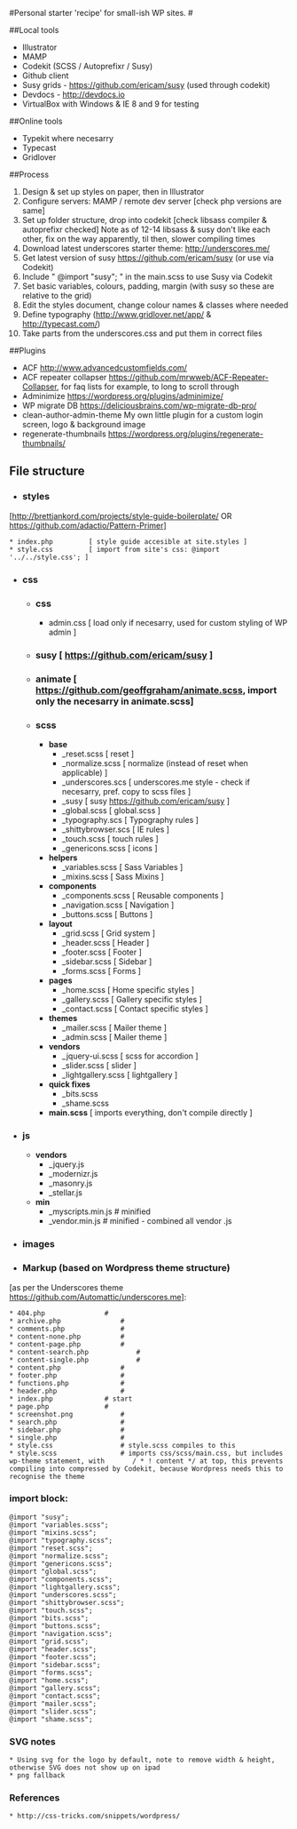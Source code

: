 #Personal starter 'recipe' for small-ish WP sites. #

##Local tools
 * Illustrator
 * MAMP
 * Codekit (SCSS / Autoprefixr / Susy)
 * Github client
 * Susy grids - https://github.com/ericam/susy (used through codekit)
 * Devdocs - http://devdocs.io
 * VirtualBox with Windows & IE 8 and 9 for testing

##Online tools

* Typekit where necesarry
* Typecast
* Gridlover

##Process

1. Design & set up styles on paper, then in Illustrator
1. Configure servers: MAMP / remote dev server [check php versions are same]
1. Set up folder structure, drop into codekit [check libsass compiler & autoprefixr checked] Note as of 12-14 libsass & susy don't like each other, fix on the way apparently, til then, slower compiling times
1. Download latest underscores starter theme: http://underscores.me/
1. Get latest version of susy https://github.com/ericam/susy (or use via Codekit)
1. Include " @import "susy"; " in the main.scss to use Susy via Codekit
1. Set basic variables, colours, padding, margin (with susy so these are relative to the grid)
1. Edit the styles document, change colour names & classes where needed
1. Define typography (http://www.gridlover.net/app/ & http://typecast.com/)
1. Take parts from the underscores.css and put them in correct files

##Plugins

* ACF 	http://www.advancedcustomfields.com/
* ACF repeater collapser 	https://github.com/mrwweb/ACF-Repeater-Collapser, for faq lists for example, to long to scroll through
* Adminimize 	https://wordpress.org/plugins/adminimize/
* WP migrate DB https://deliciousbrains.com/wp-migrate-db-pro/
* clean-author-admin-theme 		My own little plugin for a custom login screen, logo & background image
* regenerate-thumbnails		https://wordpress.org/plugins/regenerate-thumbnails/

## File structure

* ### styles
[http://brettjankord.com/projects/style-guide-boilerplate/ OR https://github.com/adactio/Pattern-Primer]

	* index.php 		[ style guide accesible at site.styles ]
	* style.css 		[ import from site's css: @import '../../style.css'; ]

* ### css

	* ### css
		* admin.css 				 [ load only if necesarry, used for custom styling of WP admin ] 

	* ### susy 						 [ https://github.com/ericam/susy ]

	* ### animate	 				 [ https://github.com/geoffgraham/animate.scss, import only the necesarry in animate.scss]

	* ### scss
		* **base**
			* _reset.scss 			 [ reset ] 
			* _normalize.scss 		 [ normalize (instead of reset when applicable) ] 
			* _underscores.scs		 [ underscores.me style - check if necesarry, pref. copy to scss files ]
			* _susy        			 [ susy https://github.com/ericam/susy ]
			* _global.scss        	 [ global.scss ]
			* _typography.scs		 [ Typography rules  ]
			* _shittybrowser.scs	 [ IE rules  ]
			* _touch.scss   		 [ touch rules  ]
			* _genericons.scss  	 [ icons ]
		* **helpers**
			* _variables.scss  		 [ Sass Variables ]
			* _mixins.scss     		 [ Sass Mixins ]
		* **components**
			* _components.scss  	 [ Reusable components ]
			* _navigation.scss  	 [ Navigation ]
			* _buttons.scss     	 [ Buttons ]
		* **layout**
			* _grid.scss       		 [ Grid system ]
			* _header.scss     		 [ Header ]
			* _footer.scss     		 [ Footer ]
			* _sidebar.scss    		 [ Sidebar ]
			* _forms.scss      		 [ Forms ]
		* **pages**
			* _home.scss      		 [ Home specific styles ]
			* _gallery.scss   		 [ Gallery specific styles ]
			* _contact.scss   		 [ Contact specific styles ]
		* **themes**
			* _mailer.scss     		 [ Mailer theme ]
			* _admin.scss     		 [ Mailer theme ]
		* **vendors**
			* _jquery-ui.scss   	 [ scss for accordion ]
			* _slider.scss   	 	 [ slider ]
			* _lightgallery.scss  	 [ lightgallery ]
		* **quick fixes**
			* _bits.scss 
			* _shame.scss
		* **main.scss**				 [ imports everything, don't compile directly ]

* ### js
	* **vendors**
		* _jquery.js     	
		* _modernizr.js 
		* _masonry.js   
		* _stellar.js   
	* **min**
		* _myscripts.min.js	# minified
		* _vendor.min.js	# minified - combined all vendor .js

* ### images

* ### Markup (based on Wordpress theme structure) 
[as per the Underscores theme https://github.com/Automattic/underscores.me]:

	* 404.php				#
	* archive.php				#
	* comments.php				#
	* content-none.php			#
	* content-page.php			#
	* content-search.php			#
	* content-single.php			#
	* content.php				#
	* footer.php				#
	* functions.php				#
	* header.php				#
	* index.php				# start
	* page.php				#
	* screenshot.png			#
	* search.php				#
	* sidebar.php				#
	* single.php				#
	* style.css					# style.scss compiles to this
	* style.scss				# imports css/scss/main.css, but includes wp-theme statement, with       / * ! content */ at top, this prevents compiling into compressed by Codekit, because Wordpress needs this to recognise the theme

### import block:

	@import "susy";
	@import "variables.scss";
	@import "mixins.scss";
	@import "typography.scss"; 
	@import "reset.scss";
	@import "normalize.scss";
	@import "genericons.scss";
	@import "global.scss";
	@import "components.scss";
	@import "lightgallery.scss";
	@import "underscores.scss";
	@import "shittybrowser.scss";
	@import "touch.scss";
	@import "bits.scss";
	@import "buttons.scss";
	@import "navigation.scss";
	@import "grid.scss";
	@import "header.scss";
	@import "footer.scss";
	@import "sidebar.scss";
	@import "forms.scss";
	@import "home.scss";
	@import "gallery.scss";
	@import "contact.scss";
	@import "mailer.scss";
	@import "slider.scss";
	@import "shame.scss";

### SVG notes
	* Using svg for the logo by default, note to remove width & height, otherwise SVG does not show up on ipad
	* png fallback

### References
	* http://css-tricks.com/snippets/wordpress/